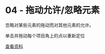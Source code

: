# 04 - 拖动允许/忽略元素

忽略对某些元素的拖动而对其他元素的允许。

单击并拖动每个项目角上的点以重新定位

[查看资料](https://github.com/jbaysolutions/vue-grid-layout/blob/master/website/docs/.vuepress/components/Example04AllowIgnore.vue)

<ClientOnly>
<Example04AllowIgnore></Example04AllowIgnore>
</ClientOnly>


